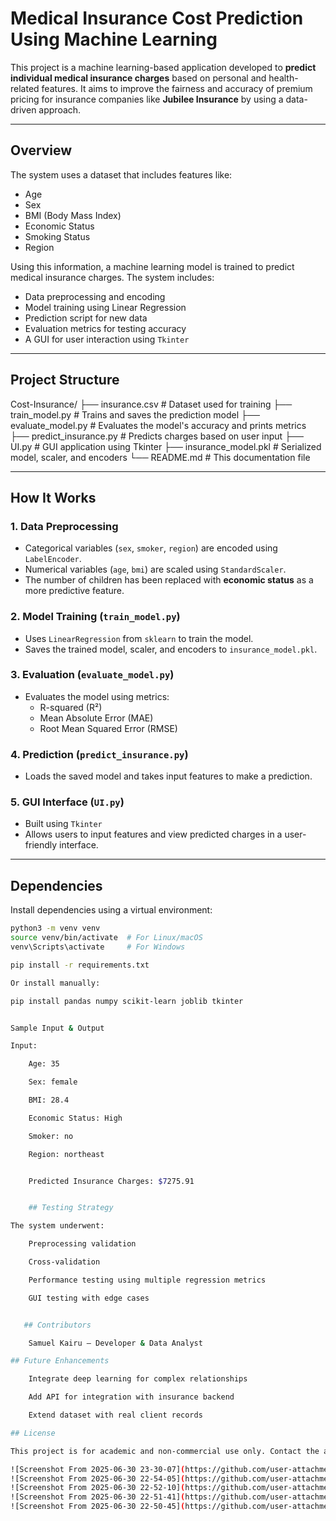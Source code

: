 #  Medical Insurance Cost Prediction Using Machine Learning

This project is a machine learning-based application developed to **predict individual medical insurance charges** based on personal and health-related features. It aims to improve the fairness and accuracy of premium pricing for insurance companies like **Jubilee Insurance** by using a data-driven approach.

---

##  Overview

The system uses a dataset that includes features like:
- Age
- Sex
- BMI (Body Mass Index)
- Economic Status
- Smoking Status
- Region

Using this information, a machine learning model is trained to predict medical insurance charges. The system includes:
- Data preprocessing and encoding
- Model training using Linear Regression
- Prediction script for new data
- Evaluation metrics for testing accuracy
- A GUI for user interaction using `Tkinter`

---

##  Project Structure

Cost-Insurance/
├── insurance.csv # Dataset used for training
├── train_model.py # Trains and saves the prediction model
├── evaluate_model.py # Evaluates the model's accuracy and prints metrics
├── predict_insurance.py # Predicts charges based on user input
├── UI.py # GUI application using Tkinter
├── insurance_model.pkl # Serialized model, scaler, and encoders
└── README.md # This documentation file


---

##  How It Works

### 1. Data Preprocessing
- Categorical variables (`sex`, `smoker`, `region`) are encoded using `LabelEncoder`.
- Numerical variables (`age`, `bmi`) are scaled using `StandardScaler`.
- The number of children has been replaced with **economic status** as a more predictive feature.

### 2. Model Training (`train_model.py`)
- Uses `LinearRegression` from `sklearn` to train the model.
- Saves the trained model, scaler, and encoders to `insurance_model.pkl`.

### 3. Evaluation (`evaluate_model.py`)
- Evaluates the model using metrics:
  - R-squared (R²)
  - Mean Absolute Error (MAE)
  - Root Mean Squared Error (RMSE)

### 4. Prediction (`predict_insurance.py`)
- Loads the saved model and takes input features to make a prediction.

### 5. GUI Interface (`UI.py`)
- Built using `Tkinter`
- Allows users to input features and view predicted charges in a user-friendly interface.

---

## Dependencies

Install dependencies using a virtual environment:

```bash
python3 -m venv venv
source venv/bin/activate  # For Linux/macOS
venv\Scripts\activate     # For Windows

pip install -r requirements.txt

Or install manually:

pip install pandas numpy scikit-learn joblib tkinter


Sample Input & Output

Input:

    Age: 35

    Sex: female

    BMI: 28.4

    Economic Status: High

    Smoker: no

    Region: northeast


    Predicted Insurance Charges: $7275.91


    ## Testing Strategy

The system underwent:

    Preprocessing validation

    Cross-validation

    Performance testing using multiple regression metrics

    GUI testing with edge cases


   ## Contributors

    Samuel Kairu – Developer & Data Analyst

## Future Enhancements

    Integrate deep learning for complex relationships

    Add API for integration with insurance backend

    Extend dataset with real client records

## License

This project is for academic and non-commercial use only. Contact the author for permissions.

![Screenshot From 2025-06-30 23-30-07](https://github.com/user-attachments/assets/4673e18c-dede-45d2-aa55-3a20720b4d71)
![Screenshot From 2025-06-30 22-54-05](https://github.com/user-attachments/assets/077a50a1-e811-49a1-8486-30c1e4f9014d)
![Screenshot From 2025-06-30 22-52-10](https://github.com/user-attachments/assets/3d459824-7c35-45c1-a2a1-2d53cc7e8cdc)
![Screenshot From 2025-06-30 22-51-41](https://github.com/user-attachments/assets/5d189a63-2d1c-4df2-8843-ee6880691046)
![Screenshot From 2025-06-30 22-50-45](https://github.com/user-attachments/assets/59461b9c-9310-4c02-a860-3b46a2ac7729)






